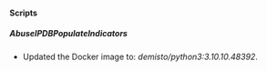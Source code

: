 
#### Scripts
##### AbuseIPDBPopulateIndicators
- Updated the Docker image to: *demisto/python3:3.10.10.48392*.